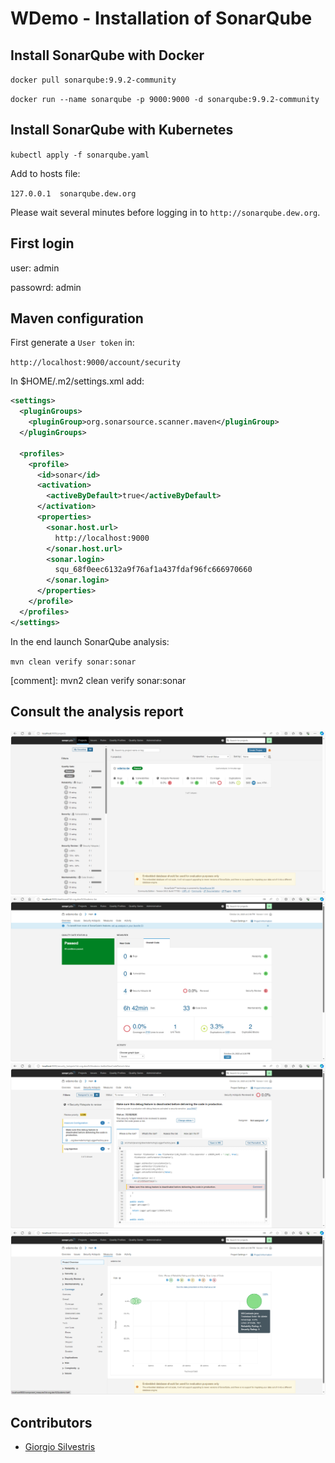 # WDemo - Installation of SonarQube

## Install SonarQube with Docker

`docker pull sonarqube:9.9.2-community`

`docker run --name sonarqube -p 9000:9000 -d sonarqube:9.9.2-community`

## Install SonarQube with Kubernetes

`kubectl apply -f sonarqube.yaml`

Add to hosts file:

`127.0.0.1  sonarqube.dew.org`

Please wait several minutes before logging in to `http://sonarqube.dew.org`.

## First login

user: admin

passowrd: admin

## Maven configuration

First generate a `User token` in:

`http://localhost:9000/account/security`

In $HOME/.m2/settings.xml add:

```xml
<settings>
  <pluginGroups>
    <pluginGroup>org.sonarsource.scanner.maven</pluginGroup>
  </pluginGroups>
  
  <profiles>
    <profile>
      <id>sonar</id>
      <activation>
        <activeByDefault>true</activeByDefault>
      </activation>
      <properties>
        <sonar.host.url>
          http://localhost:9000
        </sonar.host.url>
        <sonar.login>
          squ_68f0eec6132a9f76af1a437fdaf96fc666970660
        </sonar.login>
      </properties>
    </profile>
  </profiles>
</settings>
```

In the end launch SonarQube analysis:

`mvn clean verify sonar:sonar`

[comment]: mvn2 clean verify sonar:sonar

## Consult the analysis report

![00](sonarqube_00.png)
![01](sonarqube_01.png)
![02](sonarqube_02.png)
![03](sonarqube_03.png)

## Contributors

* [Giorgio Silvestris](https://github.com/giosil)
